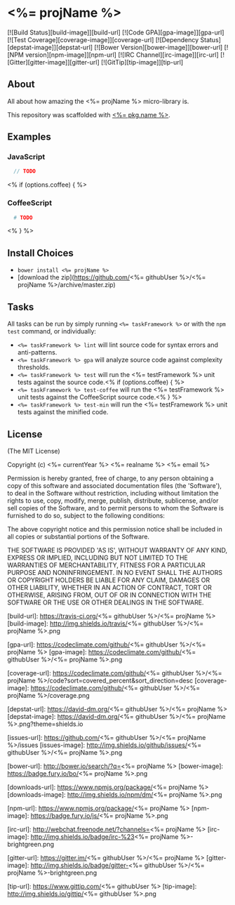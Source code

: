 # <%= projName %>
[![Build Status][build-image]][build-url]
[![Code GPA][gpa-image]][gpa-url]
[![Test Coverage][coverage-image]][coverage-url]
[![Dependency Status][depstat-image]][depstat-url]
[![Bower Version][bower-image]][bower-url]
[![NPM version][npm-image]][npm-url]
[![IRC Channel][irc-image]][irc-url]
[![Gitter][gitter-image]][gitter-url]
[![GitTip][tip-image]][tip-url]

## About

All about how amazing the <%= projName %> micro-library is.

This repository was scaffolded with [<%= pkg.name %>](https://github.com/daniellmb/generator-microjs).

## Examples

### JavaScript

```JavaScript
  // TODO
```
<% if (options.coffee) { %>
### CoffeeScript

```CoffeeScript
  # TODO
```
<% } %>
## Install Choices
- `bower install <%= projName %>`
- [download the zip](https://github.com/<%= githubUser %>/<%= projName %>/archive/master.zip)

## Tasks

All tasks can be run by simply running `<%= taskFramework %>` or with the `npm test` command, or individually:

  * `<%= taskFramework %> lint` will lint source code for syntax errors and anti-patterns.
  * `<%= taskFramework %> gpa` will analyze source code against complexity thresholds.
  * `<%= taskFramework %> test` will run the <%= testFramework %> unit tests against the source code.<% if (options.coffee) { %>
  * `<%= taskFramework %> test-coffee` will run the <%= testFramework %> unit tests against the CoffeeScript source code.<% } %>
  * `<%= taskFramework %> test-min` will run the <%= testFramework %> unit tests against the minified code.

## License

(The MIT License)

Copyright (c) <%= currentYear %> <%= realname %> <%= email %>

Permission is hereby granted, free of charge, to any person obtaining
a copy of this software and associated documentation files (the
'Software'), to deal in the Software without restriction, including
without limitation the rights to use, copy, modify, merge, publish,
distribute, sublicense, and/or sell copies of the Software, and to
permit persons to whom the Software is furnished to do so, subject to
the following conditions:

The above copyright notice and this permission notice shall be
included in all copies or substantial portions of the Software.

THE SOFTWARE IS PROVIDED 'AS IS', WITHOUT WARRANTY OF ANY KIND,
EXPRESS OR IMPLIED, INCLUDING BUT NOT LIMITED TO THE WARRANTIES OF
MERCHANTABILITY, FITNESS FOR A PARTICULAR PURPOSE AND NONINFRINGEMENT.
IN NO EVENT SHALL THE AUTHORS OR COPYRIGHT HOLDERS BE LIABLE FOR ANY
CLAIM, DAMAGES OR OTHER LIABILITY, WHETHER IN AN ACTION OF CONTRACT,
TORT OR OTHERWISE, ARISING FROM, OUT OF OR IN CONNECTION WITH THE
SOFTWARE OR THE USE OR OTHER DEALINGS IN THE SOFTWARE.



[build-url]: https://travis-ci.org/<%= githubUser %>/<%= projName %>
[build-image]: http://img.shields.io/travis/<%= githubUser %>/<%= projName %>.png

[gpa-url]: https://codeclimate.com/github/<%= githubUser %>/<%= projName %>
[gpa-image]: https://codeclimate.com/github/<%= githubUser %>/<%= projName %>.png

[coverage-url]: https://codeclimate.com/github/<%= githubUser %>/<%= projName %>/code?sort=covered_percent&sort_direction=desc
[coverage-image]: https://codeclimate.com/github/<%= githubUser %>/<%= projName %>/coverage.png

[depstat-url]: https://david-dm.org/<%= githubUser %>/<%= projName %>
[depstat-image]: https://david-dm.org/<%= githubUser %>/<%= projName %>.png?theme=shields.io

[issues-url]: https://github.com/<%= githubUser %>/<%= projName %>/issues
[issues-image]: http://img.shields.io/github/issues/<%= githubUser %>/<%= projName %>.png

[bower-url]: http://bower.io/search/?q=<%= projName %>
[bower-image]: https://badge.fury.io/bo/<%= projName %>.png

[downloads-url]: https://www.npmjs.org/package/<%= projName %>
[downloads-image]: http://img.shields.io/npm/dm/<%= projName %>.png

[npm-url]: https://www.npmjs.org/package/<%= projName %>
[npm-image]: https://badge.fury.io/js/<%= projName %>.png

[irc-url]: http://webchat.freenode.net/?channels=<%= projName %>
[irc-image]: http://img.shields.io/badge/irc-%23<%= projName %>-brightgreen.png

[gitter-url]: https://gitter.im/<%= githubUser %>/<%= projName %>
[gitter-image]: http://img.shields.io/badge/gitter-<%= githubUser %>/<%= projName %>-brightgreen.png

[tip-url]: https://www.gittip.com/<%= githubUser %>
[tip-image]: http://img.shields.io/gittip/<%= githubUser %>.png